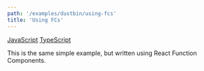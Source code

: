 ```yaml
---
path: '/examples/dustbin/using-fcs'
title: 'Using FCs'
---
```


[JavaScript](https://github.com/react-dnd/react-dnd/tree/gh-pages/examples_js/01%20Dustbin/Single%20Target%20with%20FCs)
[TypeScript](https://github.com/react-dnd/react-dnd/tree/master/packages/examples/src/01%20Dustbin/Single%20Target%20with%20FCs)

This is the same simple example, but written using React Function Components.

<dustbin-single-target-with-fcs></dustbin-single-target-with-fcs>

